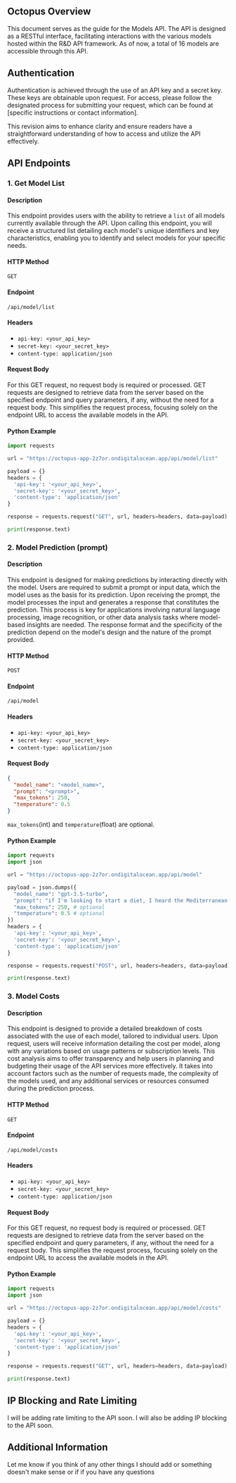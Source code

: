 ## Octopus Overview

This document serves as the guide for the Models API. The API is designed as a RESTful interface, facilitating interactions with the various models hosted within the R&D API framework. As of now, a total of 16 models are accessible through this API.

## Authentication

Authentication is achieved through the use of an API key and a secret key. These keys are obtainable upon request. For access, please follow the designated process for submitting your request, which can be found at [specific instructions or contact information].

This revision aims to enhance clarity and ensure readers have a straightforward understanding of how to access and utilize the API effectively.

## API Endpoints

### 1. Get Model List

#### Description

This endpoint provides users with the ability to retrieve a `list` of all models currently available through the API. Upon calling this endpoint, you will receive a structured list detailing each model's unique identifiers and key characteristics, enabling you to identify and select models for your specific needs.

#### HTTP Method

`GET`

#### Endpoint

`/api/model/list`

#### Headers

- `api-key: <your_api_key>`
- `secret-key: <your_secret_key>`
- `content-type: application/json`

#### Request Body

For this GET request, no request body is required or processed. GET requests are designed to retrieve data from the server based on the specified endpoint and query parameters, if any, without the need for a request body. This simplifies the request process, focusing solely on the endpoint URL to access the available models in the API.

#### Python Example

```python
import requests

url = "https://octopus-app-2z7or.ondigitalocean.app/api/model/list"

payload = {}
headers = {
  'api-key': '<your_api_key>',
  'secret-key': '<your_secret_key>',
  'content-type': 'application/json'
}

response = requests.request("GET", url, headers=headers, data=payload)

print(response.text)

```

### 2. Model Prediction (prompt)

#### Description

This endpoint is designed for making predictions by interacting directly with the model. Users are required to submit a prompt or input data, which the model uses as the basis for its prediction. Upon receiving the prompt, the model processes the input and generates a response that constitutes the prediction. This process is key for applications involving natural language processing, image recognition, or other data analysis tasks where model-based insights are needed. The response format and the specificity of the prediction depend on the model's design and the nature of the prompt provided.

#### HTTP Method

`POST`

#### Endpoint

`/api/model`

#### Headers

- `api-key: <your_api_key>`
- `secret-key: <your_secret_key>`
- `content-type: application/json`

#### Request Body
```json
{
  "model_name": "<model_name>",
  "prompt": "<prompt>",
  "max_tokens": 250,
  "temperature": 0.5
}
```
`max_tokens`(int) and `temperature`(float) are optional.

#### Python Example

```python
import requests
import json

url = "https://octopus-app-2z7or.ondigitalocean.app/api/model"

payload = json.dumps({
  "model_name": "gpt-3.5-turbo",
  "prompt": "if I'm looking to start a diet, I heard the Mediterranean diet is good explain that to me",
  "max_tokens": 250, # optional
  "temperature": 0.5 # optional
})
headers = {
  'api-key': '<your_api_key>',
  'secret-key': '<your_secret_key>',
  'content-type': 'application/json'
}

response = requests.request("POST", url, headers=headers, data=payload)

print(response.text)

```

### 3. Model Costs

#### Description

This endpoint is designed to provide a detailed breakdown of costs associated with the use of each model, tailored to individual users. Upon request, users will receive information detailing the cost per model, along with any variations based on usage patterns or subscription levels. This cost analysis aims to offer transparency and help users in planning and budgeting their usage of the API services more effectively. It takes into account factors such as the number of requests made, the complexity of the models used, and any additional services or resources consumed during the prediction process.

#### HTTP Method

`GET`

#### Endpoint

`/api/model/costs`

#### Headers

- `api-key: <your_api_key>`
- `secret-key: <your_secret_key>`
- `content-type: application/json`

#### Request Body

For this GET request, no request body is required or processed. GET requests are designed to retrieve data from the server based on the specified endpoint and query parameters, if any, without the need for a request body. This simplifies the request process, focusing solely on the endpoint URL to access the available models in the API.

#### Python Example

```python
import requests
import json

url = "https://octopus-app-2z7or.ondigitalocean.app/api/model/costs"

payload = {}
headers = {
  'api-key': '<your_api_key>',
  'secret-key': '<your_secret_key>',
  'content-type': 'application/json'
}

response = requests.request("GET", url, headers=headers, data=payload)

print(response.text)

```

## IP Blocking and Rate Limiting

I will be adding rate limiting to the API soon. I will also be adding IP blocking to the API soon.

## Additional Information

Let me know if you think of any other things I should add or something doesn't make sense or if if you have any questions
